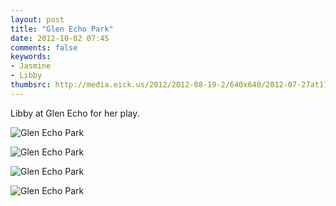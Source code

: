 ```yaml
---
layout: post
title: "Glen Echo Park"
date: 2012-10-02 07:45
comments: false
keywords: 
- Jasmine
- Libby
thumbsrc: http://media.eick.us/2012/2012-08-19-2/640x640/2012-07-27at11-46-57-2012-07-27at11-46-57.jpg
---
```

Libby at Glen Echo for her play.

![Glen Echo Park](http://media.eick.us/media/photographs/2012/2012-08-19-2/2012-07-27at12-24-29-2012-07-27at12-24-29.jpg)


![Glen Echo Park](http://media.eick.us/media/photographs/2012/2012-08-19-2/2012-07-27at12-07-42-2012-07-27at12-07-42.jpg)


![Glen Echo Park](http://media.eick.us/media/photographs/2012/2012-08-19-2/2012-07-27at11-46-57-2012-07-27at11-46-57.jpg)


![Glen Echo Park](http://media.eick.us/media/photographs/2012/2012-08-19-2/2012-07-27at11-00-48-2012-07-27at11-00-48.jpg)

